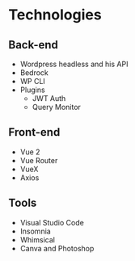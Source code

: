 # Technologies

## Back-end

- Wordpress headless and his API
- Bedrock
- WP CLI
- Plugins
  - JWT Auth
  - Query Monitor

## Front-end

- Vue 2
- Vue Router
- VueX
- Axios

## Tools

- Visual Studio Code
- Insomnia
- Whimsical
- Canva and Photoshop

